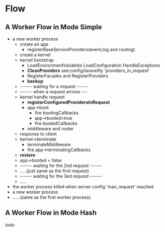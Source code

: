 # Flow

## A Worker Flow in Mode Simple 

* a new worker process
  * create an app 
    * registerBaseServiceProviders(event,log and routing)
  * create a kernel
  * kernel bootstrap
    * LoadEnvironmentVariables LoadConfiguration HandleExceptions
    * **CleanProviders** see:config/laravelfly 'providers_in_request'
    * RegisterFacades and RegisterProviders
    * **backup**
  * ------ waiting for a request ------
  * ------ when a request arrives ---
  * kernel handle request 
    * **registerConfiguredProvidersInRequest**
    * app->boot
      * fire bootingCallbacks
      * app->booted=true
      * fire bootedCallbacks
    * middleware and router
  * response to client
  * kernel->terminate
    * terminateMiddleware
    * fire app->terminatingCallbacks 
  * **restore**
  * app->booted = false
  * ------ waiting for the 2nd request ------
  * .....(just same as the first request)
  * ------ waiting for the 3ed request ------
  * .....
* the worker process killed when server config 'max_request' reached
* a new worker process
* ......(same as the first worker process).
  


## A Worker Flow in Mode Hash

todo
